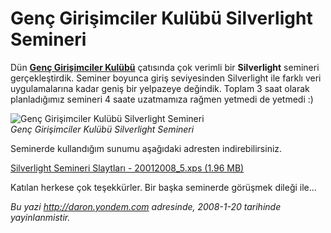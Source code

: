 # Genç Girişimciler Kulübü Silverlight Semineri
Dün **[Genç Girişimciler Kulübü](http://www.gencgirisimciler.org/)**
çatısında çok verimli bir **Silverlight** semineri gerçekleştirdik.
Seminer boyunca giriş seviyesinden Silverlight ile farklı veri
uygulamalarına kadar geniş bir yelpazeye değindik. Toplam 3 saat olarak
planladığımız semineri 4 saate uzatmamıza rağmen yetmedi de yetmedi :)

![Genç Girişimciler Kulübü Silverlight
Semineri](media/Genc_Girisimciler_Kulubu_Silverlight_Semineri/20012008_4.jpg)\
*Genç Girişimciler Kulübü Silverlight Semineri*

Seminerde kullandığım sunumu aşağıdaki adresten indirebilirsiniz.

[Silverlight Semineri Slaytları - 20012008\_5.xps (1.96
MB)](media/Genc_Girisimciler_Kulubu_Silverlight_Semineri/20012008_5.xps)

Katılan herkese çok teşekkürler. Bir başka seminerde görüşmek dileği
ile...



*Bu yazi http://daron.yondem.com adresinde, 2008-1-20 tarihinde yayinlanmistir.*

